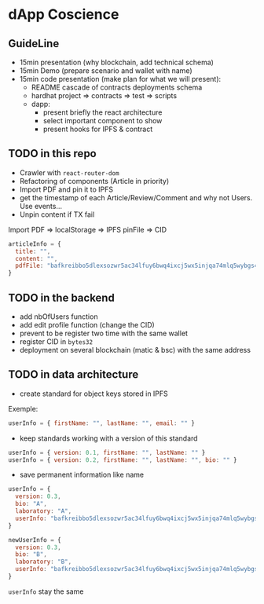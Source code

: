 # dApp Coscience

## GuideLine

- 15min presentation (why blockchain, add technical schema)
- 15min Demo (prepare scenario and wallet with name)
- 15min code presentation (make plan for what we will present):
  - README cascade of contracts deployments schema
  - hardhat project => contracts => test => scripts
  - dapp:
    - present briefly the react architecture
    - select important component to show
    - present hooks for IPFS & contract

## TODO in this repo

- Crawler with `react-router-dom`
- Refactoring of components (Article in priority)
- Import PDF and pin it to IPFS
- get the timestamp of each Article/Review/Comment and why not Users. Use events...
- Unpin content if TX fail

Import PDF => localStorage => IPFS pinFile => CID

```js
articleInfo = {
  title: "",
  content: "",
  pdfFile: "bafkreibbo5dlexsozwr5ac34lfuy6bwq4ixcj5wx5injqa74mlq5wybgs4",
}
```

## TODO in the backend

- add nbOfUsers function
- add edit profile function (change the CID)
- prevent to be register two time with the same wallet
- register CID in `bytes32`
- deployment on several blockchain (matic & bsc) with the same address

## TODO in data architecture

- create standard for object keys stored in IPFS

Exemple:

```js
userInfo = { firstName: "", lastName: "", email: "" }
```

- keep standards working with a version of this standard

```js
userInfo = { version: 0.1, firstName: "", lastName: "" }
userInfo = { version: 0.2, firstName: "", lastName: "", bio: "" }
```

- save permanent information like name

```js
userInfo = {
  version: 0.3,
  bio: "A",
  laboratory: "A",
  userInfo: "bafkreibbo5dlexsozwr5ac34lfuy6bwq4ixcj5wx5injqa74mlq5wybgs4",
}

newUserInfo = {
  version: 0.3,
  bio: "B",
  laboratory: "B",
  userInfo: "bafkreibbo5dlexsozwr5ac34lfuy6bwq4ixcj5wx5injqa74mlq5wybgs4",
}
```

`userInfo` stay the same

